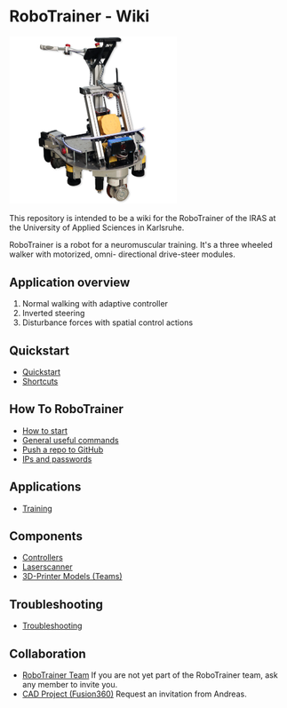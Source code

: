 # RoboTrainer - Wiki

<img src="images/robotrainer_square.png" style="width: 60%;">

This repository is intended to be a wiki for the RoboTrainer of the IRAS at the University of Applied Sciences in Karlsruhe.

RoboTrainer is a robot for a neuromuscular training. It's a three wheeled walker with motorized, omni- directional drive-steer modules.

## Application overview
1. Normal walking with adaptive controller
2. Inverted steering
3. Disturbance forces with spatial control actions

## Quickstart
- [Quickstart](docs/Quickstart.md)
- [Shortcuts](docs/Shortcuts.md)

## How To RoboTrainer
- [How to start](docs/How_to_start.md)
- [General useful commands](Bringup.md)
- [Push a repo to GitHub](Git_Sync.md)
- [IPs and passwords](IPs_and_Passwords.md)

## Applications
- [Training](Training.md)

## Components
- [Controllers](Controllers.md)
- [Laserscanner](Laserscanner.md)
- [3D-Printer Models (Teams)]([CAD](https://hskarlsruhede.sharepoint.com/:f:/t/RoboTrainer/ErGFJ2ZP0x1BmJyGOS3MACIBBvAYO5EO7jxPJmqotC6emA?e=kbD9rB))

## Troubleshooting
- [Troubleshooting](Troubleshooting.md)

## Collaboration
- [RoboTrainer Team](https://hskarlsruhede.sharepoint.com/:f:/t/RoboTrainer/EsiCfV06BGpJitmgvy-oqk4Bn9q0lgA7ABGk0bIJfQHtZQ?e=a6dlWu)
	If you are not yet part of the RoboTrainer team, ask any member to invite you.
- [CAD Project (Fusion360)](https://myhub.autodesk360.com/ue2cc4718/g/projects/20240529770342031/data/dXJuOmFkc2sud2lwcHJvZDpmcy5mb2xkZXI6Y28uZ1I0Um9KU1NSaE9sNXZvcmZsNEJuZw)
	Request an invitation from Andreas.

